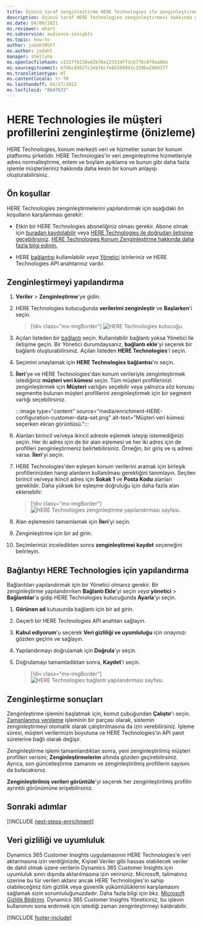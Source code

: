 ```yaml
---
title: Üçüncü taraf zenginleştirme HERE Technologies ile zenginleştirme
description: Üçüncü taraf HERE Technologies zenginleştirmesi hakkında genel bilgiler.
ms.date: 04/09/2021
ms.reviewer: mhart
ms.subservice: audience-insights
ms.topic: how-to
author: jodahlMSFT
ms.author: jodahl
manager: shellyha
ms.openlocfilehash: c131ffb230a62b76e123334ff3c6776c8f9aa06e
ms.sourcegitcommit: b7dbcd5627c2ebfbcfe65589991c159ba290d377
ms.translationtype: HT
ms.contentlocale: tr-TR
ms.lasthandoff: 04/27/2022
ms.locfileid: "8647672"
---
```

# <a name="enrichment-of-customer-profiles-with-here-technologies-preview"></a>HERE Technologies ile müşteri profillerini zenginleştirme (önizleme)

HERE Technologies, konum merkezli veri ve hizmetler sunan bir konum platformu şirketidir. HERE Technologies'in veri zenginleştirme hizmetleriyle adres normalleştirme, enlem ve boylam ayıklama ve bunun gibi daha fazla işlemle müşterileriniz hakkında daha kesin bir konum anlayışı oluşturabilirsiniz.

## <a name="prerequisites"></a>Ön koşullar

HERE Technologies zenginleştirmelerini yapılandırmak için aşağıdaki ön koşulların karşılanması gerekir:

- Etkin bir HERE Technologies aboneliğiniz olması gerekir. Abone olmak için [buradan kaydolabilir](https://developer.here.com/sign-up?utm_medium=referral&utm_source=Microsoft-Dynamics-CI&create=Freemium-Basic) veya [HERE Technologies ile doğrudan iletişime geçebilirsiniz](https://developer.here.com/help?utm_medium=referral&utm_source=Microsoft-Dynamics-CI#how-can-we-help-you). [HERE Technologies Konum Zenginleştirme hakkında daha fazla bilgi edinin.](https://developer.here.com/location-enrichment?cid=Dev-MicrosoftDynamics-DB-0-Dev-&utm_source=MicrosoftDynamics&utm_medium=referral&utm_campaign=Online_Dev_ReferralMicrosoft)

- HERE [bağlantısı](connections.md) kullanılabilir *veya* [Yönetici](permissions.md#admin) izinleriniz ve HERE Technologies API anahtarınız vardır.

## <a name="configure-the-enrichment"></a>Zenginleştirmeyi yapılandırma

1. **Veriler** > **Zenginleştirme**'ye gidin. 

1. HERE Technologies kutucuğunda **verilerimi zenginleştir** ve **Başlarken**'i seçin.

   > [!div class="mx-imgBorder"]
   > ![HERE Technologies kutucuğu.](media/HERE-tile.png "HERE Technologies kutucuğu")

1. Açılan listeden bir [bağlantı](connections.md) seçin. Kullanılabilir bağlantı yoksa Yönetici ile iletişime geçin. Bir Yönetici durumdaysanız, **bağlantı ekle**'yi seçerek bir bağlantı oluşturabilirsiniz. Açılan listeden **HERE Technologies**'i seçin. 

1. Seçimini onaylamak için **HERE Technologies bağlantısı**'nı seçin.

1.  **İleri**'ye ve HERE Technologies'dan konum verileriyle zenginleştirmek istediğiniz **müşteri veri kümesi** seçin. Tüm müşteri profillerinizi zenginleştirmek için **Müşteri** varlığını seçebilir veya yalnızca söz konusu segmentte bulunan müşteri profillerini zenginleştirmek için bir segment varlığı seçebilirsiniz.

    :::image type="content" source="media/enrichment-HERE-configuration-customer-data-set.png" alt-text="Müşteri veri kümesi seçerken ekran görüntüsü.":::

1. Alanları birincil ve/veya ikincil adresle eşlemek isteyip istemediğinizi seçin. Her iki adres için de bir alan eşlemesi ve her iki adres için de profilleri zenginleştirmeniz belirtebilirsiniz. Örneğin, bir giriş ve iş adresi varsa. **İleri**'yi seçin.

1. HERE Technologies'den eşleşen konum verilerini aramak için birleşik profillerinizden hangi alanların kullanılması gerektiğini tanımlayın. Seçilen birincil ve/veya ikincil adres için **Sokak 1** ve **Posta Kodu** alanları gereklidir. Daha yüksek bir eşleşme doğruluğu için daha fazla alan eklenebilir.

   > [!div class="mx-imgBorder"]
   > ![HERE Technologies zenginleştirme yapılandırması sayfası.](media/enrichment-HERE-configuration.png "HERE Technologies zenginleştirmesi yapılandırma sayfası")

1. Alan eşlemesini tamamlamak için **İleri**'yi seçin.

1. Zenginleştirme için bir ad girin. 

1. Seçimlerinizi inceledikten sonra **zenginleştirmei kaydet** seçeneğini belirleyin.

## <a name="configure-the-connection-for-here-technologies"></a>Bağlantıyı HERE Technologies için yapılandırma 

Bağlantıları yapılandırmak için bir Yönetici olmanız gerekir. Bir zenginleştirme yapılandırırken **Bağlantı Ekle**'yi seçin *veya* **yönetici** > **Bağlantılar**'a gidip HERE Technologies kutucuğunda **Ayarla**'yı seçin.

1. **Görünen ad** kutusunda bağlantı için bir ad girin.

1. Geçerli bir HERE Technologies API anahtarı sağlayın.

1. **Kabul ediyorum**'u seçerek **Veri gizliliği ve uyumluluğu** için onayınızı gözden geçirin ve sağlayın.

1. Yapılandırmayı doğrulamak için **Doğrula**'yı seçin.

1. Doğrulamayı tamamladıktan sonra, **Kaydet**'i seçin.

   > [!div class="mx-imgBorder"]
   > ![HERE Technologies bağlantı yapılandırması sayfası.](media/enrichment-HERE-connection.png "HERE Technologies bağlantı yapılandırma sayfası")

## <a name="enrichment-results"></a>Zenginleştirme sonuçları

Zenginleştirme işlemini başlatmak için, komut çubuğundan **Çalıştır**'ı seçin. [Zamanlanmış yenileme](system.md#schedule-tab) işleminin bir parçası olarak, sistemin zenginleştirmeyi otomatik olarak çalıştırılmasına da izin verebilirsiniz. İşleme süresi, müşteri verilerinizin boyutuna ve HERE Technologies'in API yanıt sürelerine bağlı olarak değişir.

Zenginleştirme işlemi tamamlandıktan sonra, yeni zenginleştirilmiş müşteri profilleri verisini; **Zenginleştirmelerim** altında gözden geçirebilirsiniz. Ayrıca, son güncelleştirme zamanını ve zenginleştirilmiş profillerin sayısını da bulacaksınız.

**Zenginleştirilmiş verileri görüntüle**'yi seçerek her zenginleştirilmiş profilin ayrıntılı görünümüne erişebilirsiniz.

## <a name="next-steps"></a>Sonraki adımlar

[!INCLUDE [next-steps-enrichment](includes/next-steps-enrichment.md)]

## <a name="data-privacy-and-compliance"></a>Veri gizliliği ve uyumluluk

Dynamics 365 Customer Insights uygulamasının HERE Technologies'e veri aktarmasına izin verdiğinizde, Kişisel Veriler gibi hassas olabilecek veriler de dahil olmak üzere verilerin Dynamics 365 Customer Insights için uyumluluk sınırı dışında aktarılmasına izin verirsiniz. Microsoft, talimatınız üzerine bu tür verileri aktarır ancak HERE Technologies'in sahip olabileceğiniz tüm gizlilik veya güvenlik yükümlülüklerini karşılamasını sağlamak sizin sorumluluğunuzdadır. Daha fazla bilgi için bkz. [Microsoft Gizlilik Bildirimi](https://go.microsoft.com/fwlink/?linkid=396732).
Dynamics 365 Customer Insights Yöneticiniz, bu işlevin kullanımını sona erdirmek için istediği zaman zenginleştirmeyi kaldırabilir.


[!INCLUDE [footer-include](includes/footer-banner.md)]

